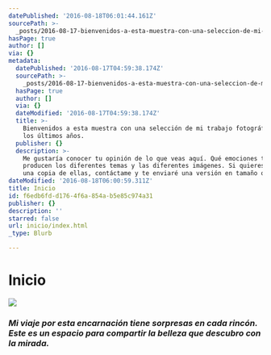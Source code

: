 ```yaml
---
datePublished: '2016-08-18T06:01:44.161Z'
sourcePath: >-
  _posts/2016-08-17-bienvenidos-a-esta-muestra-con-una-seleccion-de-mi-trabajo-f.md
hasPage: true
author: []
via: {}
metadata:
  datePublished: '2016-08-17T04:59:38.174Z'
  sourcePath: >-
    _posts/2016-08-17-bienvenidos-a-esta-muestra-con-una-seleccion-de-mi-trabajo-f.md
  hasPage: true
  author: []
  via: {}
  dateModified: '2016-08-17T04:59:38.174Z'
  title: >-
    Bienvenidos a esta muestra con una selección de mi trabajo fotográfico de
    los últimos años. 
  publisher: {}
  description: >-
    Me gustaría conocer tu opinión de lo que veas aquí. Qué emociones te
    producen los diferentes temas y las diferentes imágenes. Si quieres tener
    una copia de ellas, contáctame y te enviaré una versión en tamaño original.
dateModified: '2016-08-18T06:00:59.311Z'
title: Inicio
id: f6edb6fd-d176-4f6a-854a-b5e85c974a31
publisher: {}
description: ''
starred: false
url: inicio/index.html
_type: Blurb

---
```

# Inicio
![](https://the-grid-user-content.s3-us-west-2.amazonaws.com/4e2e5c32-de53-4a8c-a50d-63bce5dc8fae.jpg)

### _Mi viaje por esta encarnación tiene sorpresas en cada rincón. Este es un espacio para compartir la belleza que descubro con la mirada._